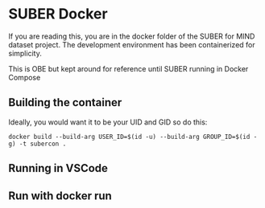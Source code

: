 # SUBER Docker

If you are reading this, you are in the docker folder of the SUBER for MIND dataset project.
The development environment has been containerized for simplicity.

This is OBE but kept around for reference until SUBER running in Docker Compose

## Building the container

Ideally, you would want it to be your UID and GID so do this:

```.docker
docker build --build-arg USER_ID=$(id -u) --build-arg GROUP_ID=$(id -g) -t subercon .

```

## Running in VSCode


## Run with docker run
